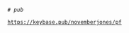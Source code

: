<pre><code>
<em># pub</em>

<a href="https://keybase.pub/novemberjones/pf">https://keybase.pub/novemberjones/pf</a>
</code></pre>
